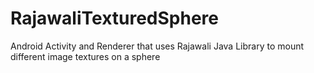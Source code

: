 RajawaliTexturedSphere
======================

Android Activity and Renderer that uses Rajawali Java Library to mount different image textures on a sphere
